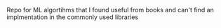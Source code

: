 Repo for ML algortihms that I found useful from books and can't find an implmentation in the commonly used libraries
